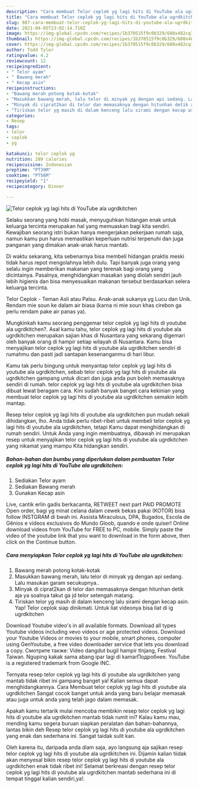```yaml
---
description: "Cara membuat Telor ceplok yg lagi hits di YouTube ala ugrdkitchen yang lezat Untuk Jualan"
title: "Cara membuat Telor ceplok yg lagi hits di YouTube ala ugrdkitchen yang lezat Untuk Jualan"
slug: 987-cara-membuat-telor-ceplok-yg-lagi-hits-di-youtube-ala-ugrdkitchen-yang-lezat-untuk-jualan
date: 2021-04-05T23:02:14.710Z
image: https://img-global.cpcdn.com/recipes/1b370515f9c0b329/680x482cq70/telor-ceplok-yg-lagi-hits-di-youtube-ala-ugrdkitchen-foto-resep-utama.jpg
thumbnail: https://img-global.cpcdn.com/recipes/1b370515f9c0b329/680x482cq70/telor-ceplok-yg-lagi-hits-di-youtube-ala-ugrdkitchen-foto-resep-utama.jpg
cover: https://img-global.cpcdn.com/recipes/1b370515f9c0b329/680x482cq70/telor-ceplok-yg-lagi-hits-di-youtube-ala-ugrdkitchen-foto-resep-utama.jpg
author: Todd Tyler
ratingvalue: 4.2
reviewcount: 12
recipeingredient:
- " Telor ayam"
- " Bawang merah"
- " Kecap asin"
recipeinstructions:
- "Bawang merah potong kotak-kotak"
- "Masukkan bawang merah, lalu telor di minyak yg dengan api sedang. Lalu masukan garam secukupnya.."
- "Minyak di ciprat2kan di telor dan memasaknya dengan hitunhan detik aja ya soalnya takut ga jd telor setengah matang."
- "Tiriskan telor yg masih di dalam kenceng lalu sirami dengan kecap asin. Yap! Telor ceplok siap dinikmati. Untuk liat videonya bisa liat di ig ugrdkitchen"
categories:
- Resep
tags:
- telor
- ceplok
- yg

katakunci: telor ceplok yg 
nutrition: 289 calories
recipecuisine: Indonesian
preptime: "PT39M"
cooktime: "PT56M"
recipeyield: "1"
recipecategory: Dinner

---
```



![Telor ceplok yg lagi hits di YouTube ala ugrdkitchen](https://img-global.cpcdn.com/recipes/1b370515f9c0b329/680x482cq70/telor-ceplok-yg-lagi-hits-di-youtube-ala-ugrdkitchen-foto-resep-utama.jpg)

Selaku seorang yang hobi masak, menyuguhkan hidangan enak untuk keluarga tercinta merupakan hal yang memuaskan bagi kita sendiri. Kewajiban seorang istri bukan hanya mengerjakan pekerjaan rumah saja, namun kamu pun harus memastikan keperluan nutrisi terpenuhi dan juga panganan yang dimakan anak-anak harus mantab.

Di waktu  sekarang, kita sebenarnya bisa membeli hidangan praktis meski tidak harus repot mengolahnya lebih dulu. Tapi banyak juga orang yang selalu ingin memberikan makanan yang terenak bagi orang yang dicintainya. Pasalnya, menghidangkan masakan yang diolah sendiri jauh lebih higienis dan bisa menyesuaikan makanan tersebut berdasarkan selera keluarga tercinta. 

Telor Ceplok - Teman Asli atau Palsu. Anak-anak sukanya yg Lucu dan Unik. Rendam mie soun ke dalam air biasa (karna ni mie soun khas cirebon ga perlu rendam pake air panas ya).

Mungkinkah kamu seorang penggemar telor ceplok yg lagi hits di youtube ala ugrdkitchen?. Asal kamu tahu, telor ceplok yg lagi hits di youtube ala ugrdkitchen merupakan sajian khas di Nusantara yang sekarang digemari oleh banyak orang di hampir setiap wilayah di Nusantara. Kamu bisa menyajikan telor ceplok yg lagi hits di youtube ala ugrdkitchen sendiri di rumahmu dan pasti jadi santapan kesenanganmu di hari libur.

Kamu tak perlu bingung untuk menyantap telor ceplok yg lagi hits di youtube ala ugrdkitchen, sebab telor ceplok yg lagi hits di youtube ala ugrdkitchen gampang untuk dicari dan juga anda pun boleh memasaknya sendiri di rumah. telor ceplok yg lagi hits di youtube ala ugrdkitchen bisa dibuat lewat beragam cara. Kini sudah banyak banget cara kekinian yang membuat telor ceplok yg lagi hits di youtube ala ugrdkitchen semakin lebih mantap.

Resep telor ceplok yg lagi hits di youtube ala ugrdkitchen pun mudah sekali dihidangkan, lho. Anda tidak perlu ribet-ribet untuk membeli telor ceplok yg lagi hits di youtube ala ugrdkitchen, tetapi Kamu dapat menghidangkan di rumah sendiri. Untuk Anda yang ingin membuatnya, dibawah ini merupakan resep untuk menyajikan telor ceplok yg lagi hits di youtube ala ugrdkitchen yang nikamat yang mampu Kita hidangkan sendiri.

<!--inarticleads1-->

##### Bahan-bahan dan bumbu yang diperlukan dalam pembuatan Telor ceplok yg lagi hits di YouTube ala ugrdkitchen:

1. Sediakan  Telor ayam
1. Sediakan  Bawang merah
1. Gunakan  Kecap asin


Live, cantik erlin gadis berkacamta, RETWEET next part PAID PROMOTE Open order, bagi yg minat celana dalam cewek bekas pakai (KOTOR) bisa follow INSTGRAM di bwah ini. Assista Miraculous, DPA, Bugados, Escola de Gênios e vídeos exclusivos do Mundo Gloob, quando e onde quiser! Online download videos from YouTube for FREE to PC, mobile. Simply paste the video of the youtube link that you want to download in the form above, then click on the Continue button. 

<!--inarticleads2-->

##### Cara menyiapkan Telor ceplok yg lagi hits di YouTube ala ugrdkitchen:

1. Bawang merah potong kotak-kotak
1. Masukkan bawang merah, lalu telor di minyak yg dengan api sedang. Lalu masukan garam secukupnya..
1. Minyak di ciprat2kan di telor dan memasaknya dengan hitunhan detik aja ya soalnya takut ga jd telor setengah matang.
1. Tiriskan telor yg masih di dalam kenceng lalu sirami dengan kecap asin. Yap! Telor ceplok siap dinikmati. Untuk liat videonya bisa liat di ig ugrdkitchen


Download Youtube video&#39;s in all available formats. Download all types Youtube videos including vevo videos or age protected videos. Download your Youtube Videos or movies to your mobile, smart phones, computer using GenYoutube, a free video downloader service that lets you download a copy. Смотрите также: Video dangdut bugil hampir tlnjang, Festival Taiwan. Nguping kakak sama abang ipar lagi di kamarПодробнее. YouTube is a registered trademark from Google INC. 

Ternyata resep telor ceplok yg lagi hits di youtube ala ugrdkitchen yang mantab tidak ribet ini gampang banget ya! Kalian semua dapat menghidangkannya. Cara Membuat telor ceplok yg lagi hits di youtube ala ugrdkitchen Sangat cocok banget untuk anda yang baru belajar memasak atau juga untuk anda yang telah jago dalam memasak.

Apakah kamu tertarik mulai mencoba membikin resep telor ceplok yg lagi hits di youtube ala ugrdkitchen mantab tidak rumit ini? Kalau kamu mau, mending kamu segera buruan siapkan peralatan dan bahan-bahannya, lantas bikin deh Resep telor ceplok yg lagi hits di youtube ala ugrdkitchen yang enak dan sederhana ini. Sangat taidak sulit kan. 

Oleh karena itu, daripada anda diam saja, ayo langsung aja sajikan resep telor ceplok yg lagi hits di youtube ala ugrdkitchen ini. Dijamin kalian tiidak akan menyesal bikin resep telor ceplok yg lagi hits di youtube ala ugrdkitchen enak tidak ribet ini! Selamat berkreasi dengan resep telor ceplok yg lagi hits di youtube ala ugrdkitchen mantab sederhana ini di tempat tinggal kalian sendiri,ya!.

